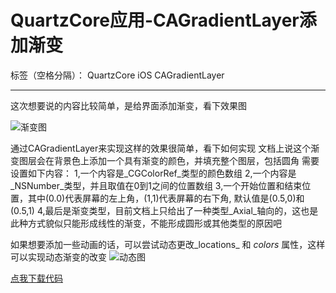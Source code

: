 ﻿# QuartzCore应用-CAGradientLayer添加渐变

标签（空格分隔）： QuartzCore iOS CAGradientLayer 

---

这次想要说的内容比较简单，是给界面添加渐变，看下效果图

![渐变图](http://www.bourbonz.cn/wp-content/uploads/2016/05/gradientLayer.png)

通过CAGradientLayer来实现这样的效果很简单，看下如何实现
文档上说这个渐变图层会在背景色上添加一个具有渐变的颜色，并填充整个图层，包括圆角
需要设置如下内容： 
1,一个内容是_CGColorRef_类型的颜色数组
2,一个内容是_NSNumber_类型，并且取值在0到1之间的位置数组
3,一个开始位置和结束位置，其中(0.0)代表屏幕的左上角，(1,1)代表屏幕的右下角,
  默认值是(0.5,0)和(0.5,1)
4,最后是渐变类型，目前文档上只给出了一种类型_Axial_轴向的，这也是此种方式貌似只能形成线性的渐变，不能形成圆形或其他类型的原因吧

如果想要添加一些动画的话，可以尝试动态更改_locations_ 和 _colors_ 属性，这样可以实现动态渐变的改变
![动态图](http://www.bourbonz.cn/wp-content/uploads/2016/05/gradientLayer-animation.gif)


[点我下载代码](https://github.com/zhwe130205/CAGradientLayer)





